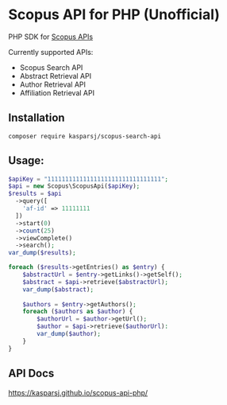 # Scopus API for PHP (Unofficial)

PHP SDK for [Scopus APIs](https://dev.elsevier.com/scopus.html)

Currently supported APIs:
- Scopus Search API
- Abstract Retrieval API
- Author Retrieval API
- Affiliation Retrieval API

## Installation

`composer require kasparsj/scopus-search-api`

## Usage:

```php
$apiKey = "11111111111111111111111111111111";
$api = new Scopus\ScopusApi($apiKey);
$results = $api
  ->query([
    'af-id' => 11111111
  ])
  ->start(0)
  ->count(25)
  ->viewComplete()
  ->search();
var_dump($results);

foreach ($results->getEntries() as $entry) {
    $abstractUrl = $entry->getLinks()->getSelf();
    $abstract = $api->retrieve($abstractUrl);
    var_dump($abstract);
    
    $authors = $entry->getAuthors();
    foreach ($authors as $author) {
        $authorUrl = $author->getUrl();
        $author = $api->retrieve($authorUrl):
        var_dump($author);
    }
}
```

## API Docs

https://kasparsj.github.io/scopus-api-php/
